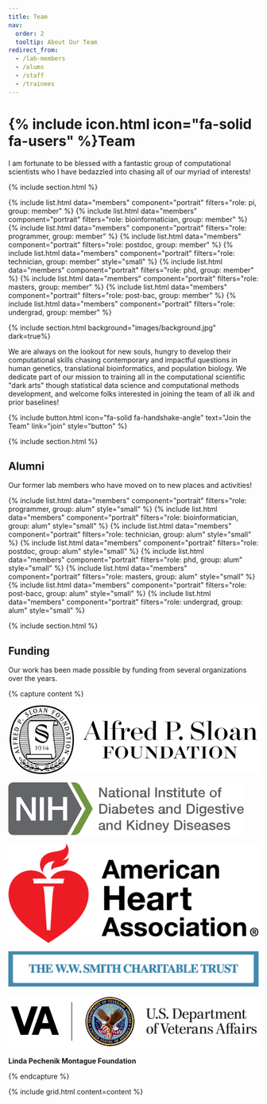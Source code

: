 ```yaml
---
title: Team
nav:
  order: 2
  tooltip: About Our Team
redirect_from:
  - /lab-members
  - /alums
  - /staff
  - /trainees
---
```


# {% include icon.html icon="fa-solid fa-users" %}Team

I am fortunate to be blessed with a fantastic group of computational scientists who I have bedazzled into chasing all of our myriad of interests!

{% include section.html %}

{% include list.html data="members" component="portrait" filters="role: pi, group: member" %}
{% include list.html data="members" component="portrait" filters="role: bioinformatician, group: member" %}
{% include list.html data="members" component="portrait" filters="role: programmer, group: member" %}
{% include list.html data="members" component="portrait" filters="role: postdoc, group: member" %}
{% include list.html data="members" component="portrait" filters="role: technician, group: member" style="small" %}
{% include list.html data="members" component="portrait" filters="role: phd, group: member" %}
{% include list.html data="members" component="portrait" filters="role: masters, group: member" %}
{% include list.html data="members" component="portrait" filters="role: post-bac, group: member" %}
{% include list.html data="members" component="portrait" filters="role: undergrad, group: member" %}

{% include section.html background="images/background.jpg" dark=true%}

We are  always on the lookout for new souls, hungry to develop their computational skills chasing contemporary and impactful questions in human genetics, translational bioinformatics, and population biology. We dedicate part of our mission to training all in the computational scientific "dark arts" though statistical data science and computational methods development, and welcome folks interested in joining the team of all ilk and prior baselines!

{%
  include button.html
  icon="fa-solid fa-handshake-angle"
  text="Join the Team"
  link="join"
  style="button"
%}

{% include section.html %}

## Alumni

Our former lab members who have moved on to new places and activities!  

{% include list.html data="members" component="portrait" filters="role: programmer, group: alum" style="small" %}
{% include list.html data="members" component="portrait" filters="role: bioinformatician, group: alum" style="small" %}
{% include list.html data="members" component="portrait" filters="role: technician, group: alum" style="small" %}
{% include list.html data="members" component="portrait" filters="role: postdoc, group: alum" style="small" %}
{% include list.html data="members" component="portrait" filters="role: phd, group: alum" style="small" %}
{% include list.html data="members" component="portrait" filters="role: masters, group: alum" style="small" %}
{% include list.html data="members" component="portrait" filters="role: post-bacc, group: alum" style="small" %}
{% include list.html data="members" component="portrait" filters="role: undergrad, group: alum" style="small" %}

{% include section.html %}

## Funding

Our work has been made possible by funding from several organizations over the years.

{% capture content %}

[![Alfred P. Sloan Foundation](/images/logos/alfred-p-sloan-foundation.png)](https://sloan.org/)

[![National Institute for Diabetes and Digestive and Kidney Diseases](/images/logos/national-institute-diabetes-digestive-kidney-diseases.png)](https://www.niddk.nih.gov/)

[![American Heart Association](/images/logos/american-heart-association.png)](https://www.heart.org/)

[![The W.W. Smith Charitable Trust](/images/logos/ww-smith-charitable-trust.png)](http://www.wwsmithcharitabletrust.org/)

[![US Department of Veterans Affairs](/images/logos/us-department-of-veterans-affairs.png)](https://www.va.gov/)

<strong>Linda Pechenik Montague Foundation</strong>

{% endcapture %}

{% include grid.html content=content %}
